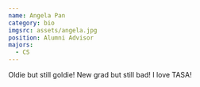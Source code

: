 ```yaml
---
name: Angela Pan
category: bio
imgsrc: assets/angela.jpg
position: Alumni Advisor
majors:
  - CS
---
```

Oldie but still goldie! New grad but still bad! I love TASA!